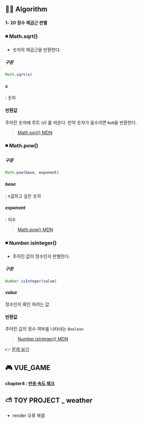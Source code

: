 ## 👩‍💻 Algorithm
#### 1- 20 정수 제곱근 판별
### ◾ Math.sqrt()
- 숫자의 제곱근을 반환한다.
##### 구문
```js
Math.sqrt(x)
```
#### x
: 숫자
#### 반환값
주어진 숫자에 루트 (**` √ `**) 를 씌운다. 만약 숫자가 음수이면 `NaN`을 반환한다.

>[Math.sqrt() MDN](https://developer.mozilla.org/ko/docs/Web/JavaScript/Reference/Global_Objects/Math/sqrt)
### ◾ Math.pow()
##### 구문
```js
Math.pow(base, exponent)
```
#### *base*
:  n곱하고 싶은 숫자
#### *exponent* 
: 지수

>[Math.pow() MDN](https://developer.mozilla.org/en-US/docs/Web/JavaScript/Reference/Global_Objects/Math/pow)
### ◾ Number.isInteger()
- 주어진 값이 정수인지 판별한다.

##### 구문
```js
Number.isInteger(value)
```
#### *value*
정수인지 확인 하려는 값

#### 반환값
주어진 값의 정수 여부를 나타내는 `Boolean`

>[Number.isInteger() MDN](https://developer.mozilla.org/ko/docs/Web/JavaScript/Reference/Global_Objects/Number/isInteger)

👉 [문제 보기](https://github.com/gay0ung/Algorithm/blob/master/PROGRAMMERS/LEVEL_01/20_%EC%A0%95%EC%88%98%20%EC%A0%9C%EA%B3%B1%EA%B7%BC%20%ED%8C%90%EB%B3%84.md)

## 🎮 VUE_GAME 
#### chapter4 : [반응 속도 체크](https://github.com/gay0ung/vue_study/tree/master/%EC%9B%B9%EA%B2%8C%EC%9E%84%20%EB%A7%8C%EB%93%A4%EA%B8%B0/4.%EB%B0%98%EC%9D%91%EC%86%8D%EB%8F%84%EC%B2%B4%ED%81%AC/response-check)

## ⛅ TOY PROJECT _ weather 
- render 오류 해결


